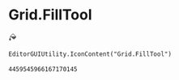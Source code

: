 # Grid.FillTool
![](/img/Grid.FillTool.png)

``` CSharp
EditorGUIUtility.IconContent("Grid.FillTool")
```
```
4459545966167170145
```
